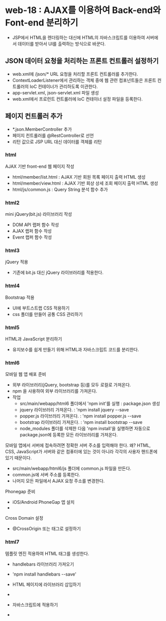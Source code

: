 # web-18 : AJAX를 이용하여 Back-end와 Font-end 분리하기
- JSP에서 HTML을 렌더링하는 대신에 HTML의 자바스크립트를 이용하여 서버에서 데이터를 받아서 UI를 출력하는 방식으로 바꾼다.

## JSON 데이터 요청을 처리하는 프론트 컨트롤러 설정하기
- web.xml에 /json/* URL 요청을 처리할 프론트 컨트롤러를 추가한다.
- ContextLoaderListener에서 관리하는 객체 중에 웹 관련 컴포넌트들은 
  프론트 컨트롤러의 IoC 컨테이너가 관리하도록 이관한다.
- app-servlet.xml, json-servlet.xml 파일 생성
- web.xml에서 프로런트 컨트롤러에 IoC 컨테이너 설정 파일을 등록한다. 

## 페이지 컨트롤러 추가
- *.json.MemberController 추가
- 페이지 컨트롤러를 @RestController로 선언
- 리턴 값으로 JSP URL 대신 데이터를 객체를 리턴 

### html 
AJAX 기반 front-end 웹 페이지 작성
- html/member/list.html : AJAX 기반 회원 목록 페이지 출력 HTML 생성
- html/member/view.html : AJAX 기반 회상 상세 조회 페이지 출력 HTML 생성
- html/js/common.js : Query String 분석 함수 추가

### html2
mini jQuery(bit.js) 라이브러리 작성
- DOM API 랩퍼 함수 작성
- AJAX 랩퍼 함수 작성
- Event 랩퍼 함수 작성

### html3
jQuery 적용
- 기존에 bit.js 대신 jQuery 라이브러리를 적용한다.

### html4
Bootstrap 적용
- UI에 부트스트랩 CSS 적용하기
- css 폴더를 만들어 공통 CSS 관리하기

### html5
HTML과 JavaScript 분리하기
- 유지보수를 쉽게 만들기 위해 HTML과 자바스크립트 코드를 분리한다.

### html6
모바일 웹 앱 배포 준비
- 외부 라이브러리(jQuery, bootstrap 등)를 모두 로컬로 가져온다.
- npm 을 사용하여 외부 라이브러리를 가져온다.
- 작업
  - src/main/webapp/html6 폴더에서 'npm init'를 실행 : package.json 생성
  - jquery 라이브러리 가져온다. : 'npm install jquery --save
  - popper.js 라이브러리 가져온다. : 'npm install popper.js --save
  - bootstrap 라이브러리 가져온다. : 'npm install bootstrap --save
  - node_modules 폴더를 삭제한 다음 'npm install'을 실행하면 자동으로 package.json에 등록한 모든 라이브러리를 가져온다.

모바일 앱에서 서버에 접속하려면 정확한 서버 주소를 입력해야 한다. 왜? HTML, CSS, JavaScript가 서버와 같은 컴퓨터에 있는 것이 아니라 각각의 사용자 핸드폰에 있기 때문이다.
- src/main/webapp/html6/js 폴더에 common.js 파일을 만든다.
- common.js에 서버 주소를 등록한다.
- 나머지 모든 파일에서 AJAX 요청 주소를 변경한다.

Phonegap 준비
- iOS/Android PhoneGap 앱 설치
- 

Cross Domain 설정
- @CrossOrigin 또는 <mvc-cors> 태그로 설정하기

### html7
템플릿 엔진 적용하여 HTML 태그를 생성한다.
- handlebars 라이브러리 가져오기
 - 'npm install handlebars --save'

- HTML 페이지에 라이브러리 삽입하기
 - <script src='...'></script>

- 자바스크립트에 적용하기
 - <script> 태그를 사용하여 템플릿 정의
